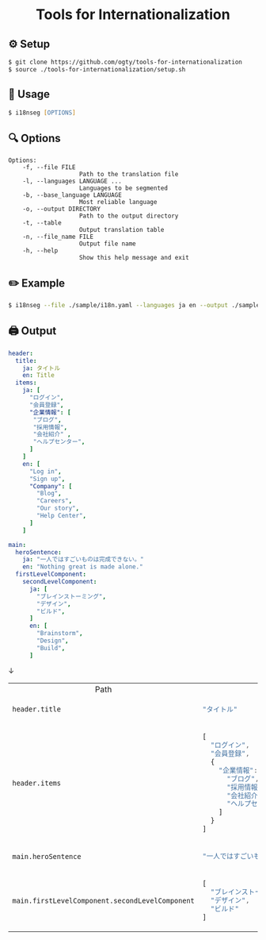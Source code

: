 <h1 align="center">Tools for Internationalization</h1>

## ⚙️ Setup

```zsh
$ git clone https://github.com/ogty/tools-for-internationalization
$ source ./tools-for-internationalization/setup.sh
```

## 📖 Usage

```zsh
$ i18nseg [OPTIONS]
```

## 🔍 Options

```
Options:
    -f, --file FILE
                    Path to the translation file
    -l, --languages LANGUAGE ...
                    Languages to be segmented
    -b, --base_language LANGUAGE
                    Most reliable language
    -o, --output DIRECTORY
                    Path to the output directory
    -t, --table
                    Output translation table
    -n, --file_name FILE
                    Output file name
    -h, --help
                    Show this help message and exit
```

## ✏️ Example

```zsh
$ i18nseg --file ./sample/i18n.yaml --languages ja en --output ./sample/public/locales --table
```

## 🖨️ Output

```yaml
header:
  title:
    ja: タイトル
    en: Title
  items:
    ja: [
      "ログイン",
      "会員登録",
      "企業情報": [
       "ブログ",
       "採用情報",
       "会社紹介" ,
       "ヘルプセンター",
      ]
    ]
    en: [
      "Log in",
      "Sign up",
      "Company": [
        "Blog",
        "Careers",
        "Our story",
        "Help Center",
      ]
    ]

main:
  heroSentence:
    ja: "一人ではすごいものは完成できない。"
    en: "Nothing great is made alone."
  firstLevelComponent:
    secondLevelComponent:
      ja: [
        "ブレインストーミング",
        "デザイン",
        "ビルド",
      ]
      en: [
        "Brainstorm",
        "Design",
        "Build",
      ]
```

<p aling="center">↓</p>

<table>
<tr align="center">
<td>Path</td>
<td>JA</td>
<td>EN</td>
</tr><tr></tr>
<tr></tr><tr>
<td>

```
header.title
```

</td>

<td>

```js
"タイトル"
```

</td>
<td>

```js
"Title"
```

</td>

</tr>
<tr></tr><tr>
<td>

```
header.items
```

</td>

<td>

```js
[
  "ログイン",
  "会員登録",
  {
    "企業情報": [
      "ブログ",
      "採用情報",
      "会社紹介",
      "ヘルプセンター"
    ]
  }
]
```

</td>
<td>

```js
[
  "Log in",
  "Sign up",
  {
    "Company": [
      "Blog",
      "Careers",
      "Our story",
      "Help Center"
    ]
  }
]
```

</td>

</tr>
<tr></tr><tr>
<td>

```
main.heroSentence
```

</td>

<td>

```js
"一人ではすごいものは完成できない。"
```

</td>
<td>

```js
"Nothing great is made alone."
```

</td>

</tr>
<tr></tr><tr>
<td>

```
main.firstLevelComponent.secondLevelComponent
```

</td>

<td>

```js
[
  "ブレインストーミング",
  "デザイン",
  "ビルド"
]
```

</td>
<td>

```js
[
  "Brainstorm",
  "Design",
  "Build"
]
```

</td>

</tr>
</table>
